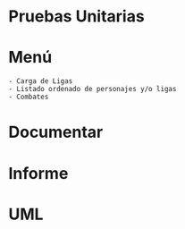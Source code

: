 # Pruebas Unitarias
# Menú
    - Carga de Ligas
    - Listado ordenado de personajes y/o ligas
    - Combates
# Documentar
# Informe
# UML
